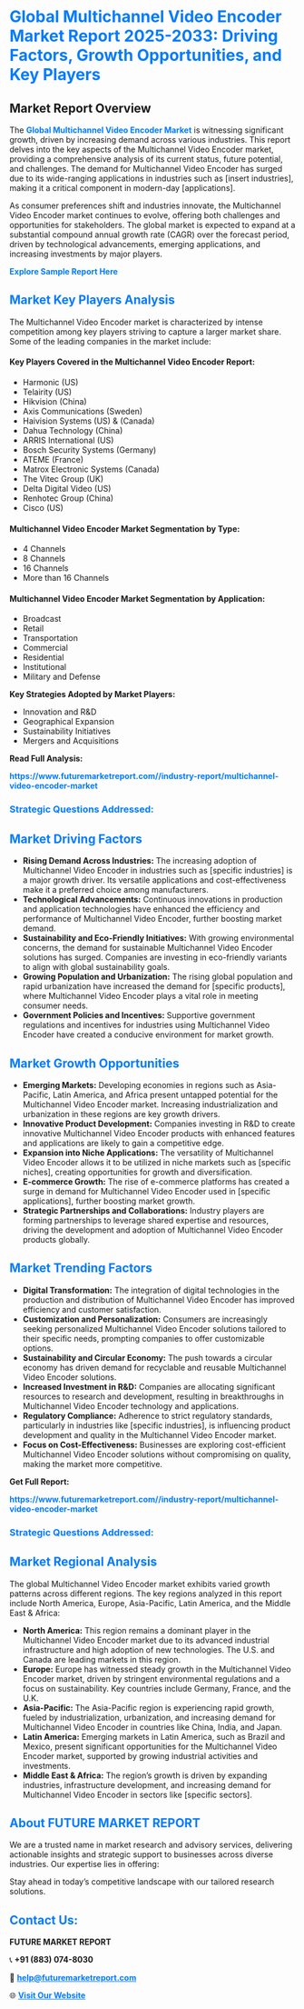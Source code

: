 <h1 style="color: #007BFF;">Global Multichannel Video Encoder Market Report 2025-2033: Driving Factors, Growth Opportunities, and Key Players</h1>

<section id="overview">
<h2>Market Report Overview</h2>
<p>The <a href="https://www.futuremarketreport.com//industry-report/multichannel-video-encoder-market" style="color: #007BFF; text-decoration: none;"><strong>Global Multichannel Video Encoder Market</strong></a> is witnessing significant growth, driven by increasing demand across various industries. This report delves into the key aspects of the Multichannel Video Encoder market, providing a comprehensive analysis of its current status, future potential, and challenges. The demand for Multichannel Video Encoder has surged due to its wide-ranging applications in industries such as [insert industries], making it a critical component in modern-day [applications].</p>
<p>As consumer preferences shift and industries innovate, the Multichannel Video Encoder market continues to evolve, offering both challenges and opportunities for stakeholders. The global market is expected to expand at a substantial compound annual growth rate (CAGR) over the forecast period, driven by technological advancements, emerging applications, and increasing investments by major players.</p>
</section>

<section id="overview">
<p><a href="https://www.futuremarketreport.com//request-sample/reportId=53533" style="color: #007BFF; text-decoration: none;"><strong>Explore Sample Report Here</strong></a></p>
</section>

<section id="key-players">
<h2 style="color: #007BFF;">Market Key Players Analysis</h2>
<p>The Multichannel Video Encoder market is characterized by intense competition among key players striving to capture a larger market share. Some of the leading companies in the market include:</p>
<h4>Key Players Covered in the Multichannel Video Encoder Report:</h4>
<ul><li>Harmonic (US)</li><li>Telairity (US)</li><li>Hikvision (China)</li><li>Axis Communications (Sweden)</li><li>Haivision Systems (US) &amp; (Canada)</li><li>Dahua Technology (China)</li><li>ARRIS International (US)</li><li>Bosch Security Systems (Germany)</li><li>ATEME (France)</li><li>Matrox Electronic Systems (Canada)</li><li>The Vitec Group (UK)</li><li>Delta Digital Video (US)</li><li>Renhotec Group (China)</li><li>Cisco (US)</li></ul>
<h4>Multichannel Video Encoder Market Segmentation by Type:</h4>
<ul><li>4 Channels</li><li>8 Channels</li><li>16 Channels</li><li>More than 16 Channels</li></ul>

<h4>Multichannel Video Encoder Market Segmentation by Application:</h4>
<ul><li>Broadcast</li><li>Retail</li><li>Transportation</li><li>Commercial</li><li>Residential</li><li>Institutional</li><li>Military and Defense</li></ul>
<p><strong>Key Strategies Adopted by Market Players:</strong></p>
<ul>
<li>Innovation and R&D</li>
<li>Geographical Expansion</li>
<li>Sustainability Initiatives</li>
<li>Mergers and Acquisitions</li>
</ul>
</section>

<section>
<p><strong>Read Full Analysis: </strong></p><a href="https://www.futuremarketreport.com//industry-report/multichannel-video-encoder-market" style="color: #007BFF; text-decoration: none;"><strong>https://www.futuremarketreport.com//industry-report/multichannel-video-encoder-market</strong></a>
<h3 style="color: #007BFF;">Strategic Questions Addressed:</h3>
</section>

<section id="driving-factors">
<h2 style="color: #007BFF;">Market Driving Factors</h2>
<ul>
<li><strong>Rising Demand Across Industries:</strong> The increasing adoption of Multichannel Video Encoder in industries such as [specific industries] is a major growth driver. Its versatile applications and cost-effectiveness make it a preferred choice among manufacturers.</li>
<li><strong>Technological Advancements:</strong> Continuous innovations in production and application technologies have enhanced the efficiency and performance of Multichannel Video Encoder, further boosting market demand.</li>
<li><strong>Sustainability and Eco-Friendly Initiatives:</strong> With growing environmental concerns, the demand for sustainable Multichannel Video Encoder solutions has surged. Companies are investing in eco-friendly variants to align with global sustainability goals.</li>
<li><strong>Growing Population and Urbanization:</strong> The rising global population and rapid urbanization have increased the demand for [specific products], where Multichannel Video Encoder plays a vital role in meeting consumer needs.</li>
<li><strong>Government Policies and Incentives:</strong> Supportive government regulations and incentives for industries using Multichannel Video Encoder have created a conducive environment for market growth.</li>
</ul>
</section>

<section id="growth-opportunities">
<h2 style="color: #007BFF;">Market Growth Opportunities</h2>
<ul>
<li><strong>Emerging Markets:</strong> Developing economies in regions such as Asia-Pacific, Latin America, and Africa present untapped potential for the Multichannel Video Encoder market. Increasing industrialization and urbanization in these regions are key growth drivers.</li>
<li><strong>Innovative Product Development:</strong> Companies investing in R&D to create innovative Multichannel Video Encoder products with enhanced features and applications are likely to gain a competitive edge.</li>
<li><strong>Expansion into Niche Applications:</strong> The versatility of Multichannel Video Encoder allows it to be utilized in niche markets such as [specific niches], creating opportunities for growth and diversification.</li>
<li><strong>E-commerce Growth:</strong> The rise of e-commerce platforms has created a surge in demand for Multichannel Video Encoder used in [specific applications], further boosting market growth.</li>
<li><strong>Strategic Partnerships and Collaborations:</strong> Industry players are forming partnerships to leverage shared expertise and resources, driving the development and adoption of Multichannel Video Encoder products globally.</li>
</ul>
</section>

<section id="trending-factors">
<h2 style="color: #007BFF;">Market Trending Factors</h2>
<ul>
<li><strong>Digital Transformation:</strong> The integration of digital technologies in the production and distribution of Multichannel Video Encoder has improved efficiency and customer satisfaction.</li>
<li><strong>Customization and Personalization:</strong> Consumers are increasingly seeking personalized Multichannel Video Encoder solutions tailored to their specific needs, prompting companies to offer customizable options.</li>
<li><strong>Sustainability and Circular Economy:</strong> The push towards a circular economy has driven demand for recyclable and reusable Multichannel Video Encoder solutions.</li>
<li><strong>Increased Investment in R&D:</strong> Companies are allocating significant resources to research and development, resulting in breakthroughs in Multichannel Video Encoder technology and applications.</li>
<li><strong>Regulatory Compliance:</strong> Adherence to strict regulatory standards, particularly in industries like [specific industries], is influencing product development and quality in the Multichannel Video Encoder market.</li>
<li><strong>Focus on Cost-Effectiveness:</strong> Businesses are exploring cost-efficient Multichannel Video Encoder solutions without compromising on quality, making the market more competitive.</li>
</ul>
</section>

<section>
<p><strong>Get Full Report: </strong></p><a href="https://www.futuremarketreport.com//industry-report/multichannel-video-encoder-market" style="color: #007BFF; text-decoration: none;"><strong>https://www.futuremarketreport.com//industry-report/multichannel-video-encoder-market</strong></a>
<h3 style="color: #007BFF;">Strategic Questions Addressed:</h3>
</section>


<section id="regional-analysis">
<h2 style="color: #007BFF;">Market Regional Analysis</h2>
<p>The global Multichannel Video Encoder market exhibits varied growth patterns across different regions. The key regions analyzed in this report include North America, Europe, Asia-Pacific, Latin America, and the Middle East & Africa:</p>
<ul>
<li><strong>North America:</strong> This region remains a dominant player in the Multichannel Video Encoder market due to its advanced industrial infrastructure and high adoption of new technologies. The U.S. and Canada are leading markets in this region.</li>
<li><strong>Europe:</strong> Europe has witnessed steady growth in the Multichannel Video Encoder market, driven by stringent environmental regulations and a focus on sustainability. Key countries include Germany, France, and the U.K.</li>
<li><strong>Asia-Pacific:</strong> The Asia-Pacific region is experiencing rapid growth, fueled by industrialization, urbanization, and increasing demand for Multichannel Video Encoder in countries like China, India, and Japan.</li>
<li><strong>Latin America:</strong> Emerging markets in Latin America, such as Brazil and Mexico, present significant opportunities for the Multichannel Video Encoder market, supported by growing industrial activities and investments.</li>
<li><strong>Middle East & Africa:</strong> The region’s growth is driven by expanding industries, infrastructure development, and increasing demand for Multichannel Video Encoder in sectors like [specific sectors].</li>
</ul>
</section>

<footer>
<h2 style="color: #007BFF;">About FUTURE MARKET REPORT</h2>
<p>We are a trusted name in market research and advisory services, delivering actionable insights and strategic support to businesses across diverse industries. Our expertise lies in offering:</p>

<p>Stay ahead in today’s competitive landscape with our tailored research solutions.</p>

<h2 style="color: #007BFF;">Contact Us:</h2>
<p><strong>FUTURE MARKET REPORT</strong></p>
<p>📞 <strong>+91 (883) 074-8030</strong></p>
<p>📧 <strong><a href="mailto:help@futuremarketreport.com" style="color: #007BFF;">help@futuremarketreport.com</a></strong></p>
<p>🌐 <strong><a href="https://www.futuremarketreport.com/" style="color: #007BFF;">Visit Our Website</a></strong></p>
</footer>